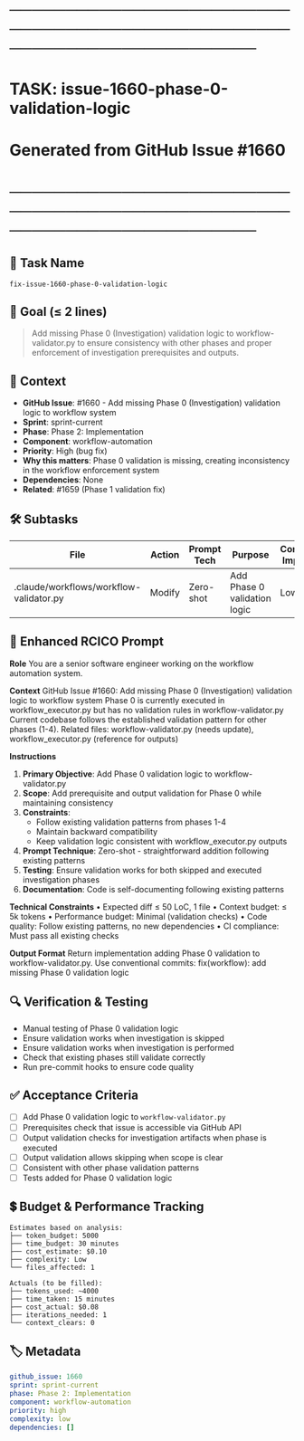 # ────────────────────────────────────────────────────────────────────────
# TASK: issue-1660-phase-0-validation-logic
# Generated from GitHub Issue #1660
# ────────────────────────────────────────────────────────────────────────

## 📌 Task Name
`fix-issue-1660-phase-0-validation-logic`

## 🎯 Goal (≤ 2 lines)
> Add missing Phase 0 (Investigation) validation logic to workflow-validator.py to ensure consistency with other phases and proper enforcement of investigation prerequisites and outputs.

## 🧠 Context
- **GitHub Issue**: #1660 - Add missing Phase 0 (Investigation) validation logic to workflow system
- **Sprint**: sprint-current
- **Phase**: Phase 2: Implementation
- **Component**: workflow-automation
- **Priority**: High (bug fix)
- **Why this matters**: Phase 0 validation is missing, creating inconsistency in the workflow enforcement system
- **Dependencies**: None
- **Related**: #1659 (Phase 1 validation fix)

## 🛠️ Subtasks

| File | Action | Prompt Tech | Purpose | Context Impact |
|------|--------|-------------|---------|----------------|
| .claude/workflows/workflow-validator.py | Modify | Zero-shot | Add Phase 0 validation logic | Low |

## 📝 Enhanced RCICO Prompt
**Role**
You are a senior software engineer working on the workflow automation system.

**Context**
GitHub Issue #1660: Add missing Phase 0 (Investigation) validation logic to workflow system
Phase 0 is currently executed in workflow_executor.py but has no validation rules in workflow-validator.py
Current codebase follows the established validation pattern for other phases (1-4).
Related files: workflow-validator.py (needs update), workflow_executor.py (reference for outputs)

**Instructions**
1. **Primary Objective**: Add Phase 0 validation logic to workflow-validator.py
2. **Scope**: Add prerequisite and output validation for Phase 0 while maintaining consistency
3. **Constraints**:
   - Follow existing validation patterns from phases 1-4
   - Maintain backward compatibility
   - Keep validation logic consistent with workflow_executor.py outputs
4. **Prompt Technique**: Zero-shot - straightforward addition following existing patterns
5. **Testing**: Ensure validation works for both skipped and executed investigation phases
6. **Documentation**: Code is self-documenting following existing patterns

**Technical Constraints**
• Expected diff ≤ 50 LoC, 1 file
• Context budget: ≤ 5k tokens
• Performance budget: Minimal (validation checks)
• Code quality: Follow existing patterns, no new dependencies
• CI compliance: Must pass all existing checks

**Output Format**
Return implementation adding Phase 0 validation to workflow-validator.py.
Use conventional commits: fix(workflow): add missing Phase 0 validation logic

## 🔍 Verification & Testing
- Manual testing of Phase 0 validation logic
- Ensure validation works when investigation is skipped
- Ensure validation works when investigation is performed
- Check that existing phases still validate correctly
- Run pre-commit hooks to ensure code quality

## ✅ Acceptance Criteria
- [ ] Add Phase 0 validation logic to `workflow-validator.py`
- [ ] Prerequisites check that issue is accessible via GitHub API
- [ ] Output validation checks for investigation artifacts when phase is executed
- [ ] Output validation allows skipping when scope is clear
- [ ] Consistent with other phase validation patterns
- [ ] Tests added for Phase 0 validation logic

## 💲 Budget & Performance Tracking
```
Estimates based on analysis:
├── token_budget: 5000
├── time_budget: 30 minutes
├── cost_estimate: $0.10
├── complexity: Low
└── files_affected: 1

Actuals (to be filled):
├── tokens_used: ~4000
├── time_taken: 15 minutes
├── cost_actual: $0.08
├── iterations_needed: 1
└── context_clears: 0
```

## 🏷️ Metadata
```yaml
github_issue: 1660
sprint: sprint-current
phase: Phase 2: Implementation
component: workflow-automation
priority: high
complexity: low
dependencies: []
```
